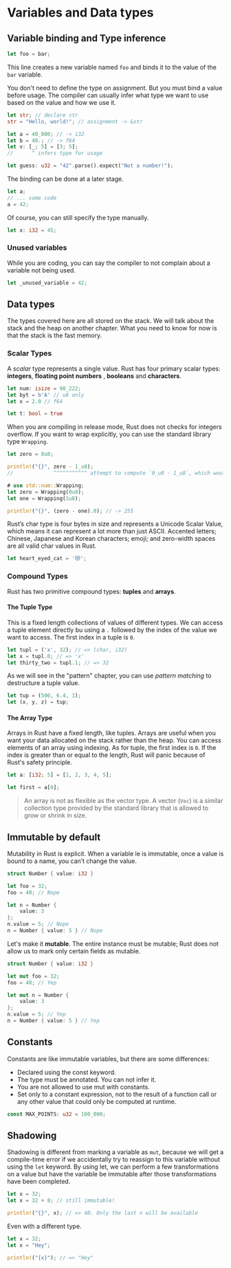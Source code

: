 # Variables and Data types

## Variable binding and Type inference

```rust
let foo = bar;
```

This line creates a new variable named `foo` and binds it to the value of the `bar` variable.

You don't need to define the type on assignment. But you must bind a value before usage. The compiler can usually infer what type we want to use based on the value and how we use it.

```rust
let str; // declare str
str = "Hello, world!"; // assignment -> &str

let a = 40_000; // -> i32
let b = 40.; // -> f64
let v: [_; 5] = [3; 5];
//      ^ infers type for usage

let guess: u32 = "42".parse().expect("Not a number!");
```

The binding can be done at a later stage.

```rust
let a;
// ... some code
a = 42;
```

Of course, you can still specify the type manually.

```rust
let x: i32 = 45;
```

### Unused variables

While you are coding, you can say the compiler to not complain about a variable not being used.

```rust
let _unused_variable = 42;
```

## Data types

The types covered here are all stored on the stack. We will talk about the stack and the heap on another chapter.
What you need to know for now is that the stack is the fast memory.

### Scalar Types

A _scalar_ type represents a single value. Rust has four primary scalar types: **integers**, **floating point numbers**
, **booleans** and **characters**.

```rust
let num: isize = 98_222;
let byt = b'A' // u8 only
let x = 2.0 // f64

let t: bool = true
```

When you are compiling in release mode, Rust does not checks for integers overflow. If you want to wrap explicitly, you can use the standard library type `Wrapping`.

```rust
let zero = 0u8;

println!("{}", zero - 1_u8);
//             ^^^^^^^^^^^ attempt to compute `0_u8 - 1_u8`, which would overflow
```

```rust
# use std::num::Wrapping;
let zero = Wrapping(0u8);
let one = Wrapping(1u8);

println!("{}", (zero - one).0); // -> 255
```

Rust’s char type is four bytes in size and represents a Unicode Scalar Value, which means it can represent a lot more than just ASCII. Accented letters; Chinese, Japanese and Korean characters; emoji; and zero-width spaces are all valid char values in Rust.

```rust
let heart_eyed_cat = '😻';
```

### Compound Types

Rust has two primitive compound types: **tuples** and **arrays**.

#### The Tuple Type

This is a fixed length collections of values of different types.
We can access a tuple element directly bu using a `.` followed by the index of the value we want to access. The first index in a tuple is `0`.

```rust
let tupl = ('x', 32); // => (char, i32)
let x = tupl.0; // => 'x'
let thirty_two = tupl.1; // => 32
```

As we will see in the "pattern" chapter, you can use _pattern matching_ to destructure a tuple value.

```rust
let tup = (500, 6.4, 1);
let (x, y, z) = tup;
```

#### The Array Type

Arrays in Rust have a fixed length, like tuples. Arrays are useful when you want your data allocated on the stack rather than the heap.
You can access elements of an array using indexing. As for tuple, the first index is `0`. If the index is greater than or equal to the length, Rust will panic because of Rust's safety principle.

```rust
let a: [i32; 5] = [1, 2, 3, 4, 5];

let first = a[0];
```

> An array is not as flexible as the vector type. A vector (`Vec`) is a similar collection type provided by the standard library that is allowed to grow or shrink in size.

## Immutable by default

Mutability in Rust is explicit. When a variable le is immutable, once a value is bound to a name, you can’t change the value.

```rust
struct Number { value: i32 }

let foo = 32;
foo = 40; // Nope

let n = Number {
    value: 3
};
n.value = 5; // Nope
n = Number { value: 5 } // Nope
```

Let's make it **mutable**. The entire instance must be mutable; Rust does not allow us to mark only certain fields as mutable.

```rust
struct Number { value: i32 }

let mut foo = 32;
foo = 40; // Yep

let mut n = Number {
    value: 3
};
n.value = 5; // Yep
n = Number { value: 5 } // Yep
```

## Constants

Constants are like immutable variables, but there are some differences:

- Declared using the const keyword.
- The type must be annotated. You can not infer it.
- You are not allowed to use mut with constants.
- Set only to a constant expression, not to the result of a function call or any other value that could only be computed at runtime.

```rust
const MAX_POINTS: u32 = 100_000;
```

## Shadowing

Shadowing is different from marking a variable as `mut`, because we will get a compile-time error if we accidentally try to reassign to this variable without using the `let` keyword. By using let, we can perform a few transformations on a value but have the variable be immutable after those transformations have been completed.

```rust
let x = 32;
let x = 32 + 8; // still immutable!

println!("{}", x); // => 40. Only the last x will be available
```

Even with a different type.

```rust
let x = 32;
let x = "Hey";

println!("{x}"); // => "Hey"
```
